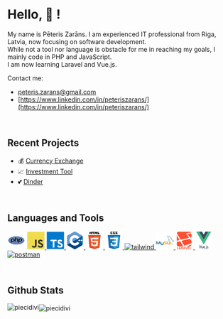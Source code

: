 # Hello, 👋 !

My name is Pēteris Zarāns. I am experienced IT professional from Riga, Latvia, now focusing on software development.<br/>
While not a tool nor language is obstacle for me in reaching my goals, I mainly code in PHP and JavaScript.<br/>
I am now learning Laravel and Vue.js.

Contact me:
- [peteris.zarans@gmail.com](peteris.zarans@gmail.com)
- [https://www.linkedin.com/in/peteriszarans/](https://www.linkedin.com/in/peteriszarans/)

<br/>

## Recent Projects
- 💰 [Currency Exchange](https://github.com/piecidivi/exchange)
- 📈 [Investment Tool](https://github.com/piecidivi/codelex-study/tree/main/tasks/GetRichFast)
- 💕 [Dinder](https://github.com/piecidivi/codelex-study/tree/main/tasks/Dinder)

<br/>

## Languages and Tools
<p align="left"> <a href="https://www.php.net" target="_blank"> <img src="https://raw.githubusercontent.com/devicons/devicon/master/icons/php/php-original.svg" alt="php" width="40" height="40"/></a> <a href="https://developer.mozilla.org/en-US/docs/Web/JavaScript" target="_blank"> <img src="https://raw.githubusercontent.com/devicons/devicon/master/icons/javascript/javascript-original.svg" alt="javascript" width="40" height="40"/> </a>  <a href="https://www.typescriptlang.org/" target="_blank"> <img src="https://raw.githubusercontent.com/devicons/devicon/master/icons/typescript/typescript-original.svg" alt="typescript" width="40" height="40"/> </a> <a href="https://www.w3schools.com/cpp/" target="_blank"> <img src="https://raw.githubusercontent.com/devicons/devicon/master/icons/cplusplus/cplusplus-original.svg" alt="cplusplus" width="40" height="40"/> </a> <a href="https://www.w3.org/html/" target="_blank"> <img src="https://raw.githubusercontent.com/devicons/devicon/master/icons/html5/html5-original-wordmark.svg" alt="html5" width="40" height="40"/> </a> <a href="https://www.w3schools.com/css/" target="_blank"> <img src="https://raw.githubusercontent.com/devicons/devicon/master/icons/css3/css3-original-wordmark.svg" alt="css3" width="40" height="40"/> </a> <a href="https://tailwindcss.com/" target="_blank"> <img src="https://www.vectorlogo.zone/logos/tailwindcss/tailwindcss-icon.svg" alt="tailwind" width="40" height="40"/> </a> <a href="https://www.mysql.com/" target="_blank"> <img src="https://raw.githubusercontent.com/devicons/devicon/master/icons/mysql/mysql-original-wordmark.svg" alt="mysql" width="40" height="40"/> </a> <a href="https://laravel.com/" target="_blank"> <img src="https://raw.githubusercontent.com/devicons/devicon/master/icons/laravel/laravel-plain-wordmark.svg" alt="laravel" width="40" height="40"/> </a> <a href="https://vuejs.org/" target="_blank"> <img src="https://raw.githubusercontent.com/devicons/devicon/master/icons/vuejs/vuejs-original-wordmark.svg" alt="vuejs" width="40" height="40"/> </a>  <a href="https://postman.com" target="_blank"> <img src="https://www.vectorlogo.zone/logos/getpostman/getpostman-icon.svg" alt="postman" width="40" height="40"/> </a> </p>

<br/>

## Github Stats
<p><img align="left" src="https://github-readme-stats.vercel.app/api/top-langs?username=piecidivi&show_icons=true&locale=en&layout=compact" alt="piecidivi" />

<img align="center" src="https://github-readme-stats.vercel.app/api?username=piecidivi&hide=stars,prs,issues,contribs&show_icons=true&locale=en" alt="piecidivi" /></p>
